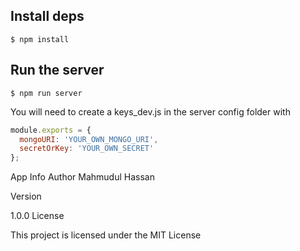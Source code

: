 ## Install deps
`$ npm install`

## Run the server
`$ npm run server`

You will need to create a keys_dev.js in the server config folder with
```js
module.exports = {
  mongoURI: 'YOUR_OWN_MONGO_URI',
  secretOrKey: 'YOUR_OWN_SECRET'
};
```
App Info
Author
Mahmudul Hassan

Version

1.0.0
License

This project is licensed under the MIT License
